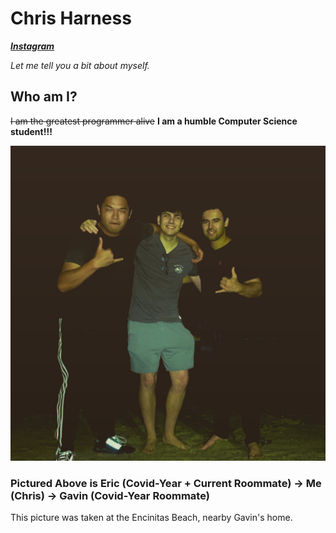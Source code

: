 # Chris Harness
***[Instagram](https://instagram.com/chrisharness_)***


*Let me tell you a bit about myself.*

## Who am I? ##

~~I am the greatest programmer alive~~
**I am a humble Computer Science student!!!**

![This is me!](screenshots/me.JPG)
### Pictured Above is Eric (Covid-Year + Current Roommate) -> Me (Chris) -> Gavin (Covid-Year Roommate) ###

This picture was taken at the Encinitas Beach, nearby Gavin's home.



